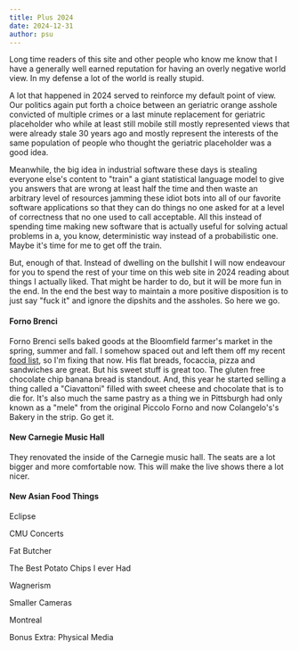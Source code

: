 ```yaml
---
title: Plus 2024
date: 2024-12-31
author: psu
---
```


Long time readers of this site and other people who know me know that I have a generally
well earned reputation for having an overly negative world view. In my defense a lot of
the world is really stupid.

A lot that happened in 2024 served to reinforce my default point of view. Our politics
again put forth a choice between an geriatric orange asshole convicted of multiple crimes
or a last minute replacement for geriatric placeholder who while at least still mobile
still mostly represented views that were already stale 30 years ago and mostly represent
the interests of the same population of people who thought the geriatric placeholder was a
good idea.

Meanwhile, the big idea in industrial software these days is stealing everyone else's
content to "train" a giant statistical language model to give you answers that are wrong
at least half the time and then waste an arbitrary level of resources jamming these idiot
bots into all of our favorite software applications so that they can do things no one
asked for at a level of correctness that no one used to call acceptable. All this instead
of spending time making new software that is actually useful for solving actual problems
in a, you know, deterministic way instead of a probabilistic one. Maybe it's time for me
to get off the train.

But, enough of that. Instead of dwelling on the bullshit I will now endeavour for you to
spend the rest of your time on this web site in 2024 reading about things I actually
liked. That might be harder to do, but it will be more fun in the end. In the end the best
way to maintain a more positive disposition is to just say "fuck it" and ignore the
dipshits and the assholes. So here we go.

#### Forno Brenci

Forno Brenci sells baked goods at the Bloomfield farmer's market in the spring, summer and
fall. I somehow spaced out and left them off my recent [food
list](10-things-to-eat-in-pittsburgh-before-you-are-dead-2024.html), so I'm fixing that
now. His flat breads, focaccia, pizza and sandwiches are great. But his sweet stuff is
great too. The gluten free chocolate chip banana bread is standout. And, this year he
started selling a thing called a "Ciavattoni" filled with sweet cheese and chocolate that
is to die for. It's also much the same pastry as a thing we in Pittsburgh had only known
as a "mele" from the original Piccolo Forno and now Colangelo's's Bakery in the strip. Go
get it.

#### New Carnegie Music Hall

They renovated the inside of the Carnegie music hall. The seats are a lot bigger and more
comfortable now. This will make the live shows there a lot nicer.

#### New Asian Food Things



Eclipse

CMU Concerts

Fat Butcher

The Best Potato Chips I ever Had

Wagnerism

Smaller Cameras

Montreal

Bonus Extra: Physical Media
